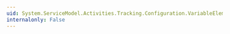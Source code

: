 ```yaml
---
uid: System.ServiceModel.Activities.Tracking.Configuration.VariableElementCollection.#ctor
internalonly: False
---
```

